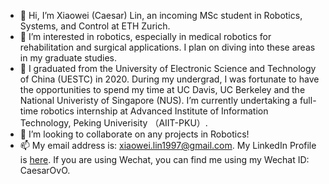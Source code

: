 - 👋 Hi, I’m Xiaowei (Caesar) Lin, an incoming MSc student in Robotics, Systems, and Control at ETH Zurich.
- 👀 I’m interested in robotics, especially in medical robotics for rehabilitation and surgical applications. I plan on diving into these areas in my graduate studies.
- 🌱 I graduated from the University of Electronic Science and Technology of China (UESTC) in 2020. During my undergrad, I was fortunate to have the opportunities to spend my time at UC Davis, UC Berkeley and the National Univeristy of Singapore (NUS). I’m currently undertaking a full-time robotics internship at Advanced Institute of Information Technology, Peking Univerisity （AIIT-PKU）.
- 💞️ I’m looking to collaborate on any projects in Robotics!
- 📫 My email address is: xiaowei.lin1997@gmail.com. My LinkedIn Profile is [here](https://www.linkedin.com/in/xiaowei-caesar-lin-a19bb8173/). If you are using Wechat, you can find me using my Wechat ID: CaesarOvO.

<!---
CaesarLinxw/CaesarLinxw is a ✨ special ✨ repository because its `README.md` (this file) appears on your GitHub profile.
You can click the Preview link to take a look at your changes.
--->
